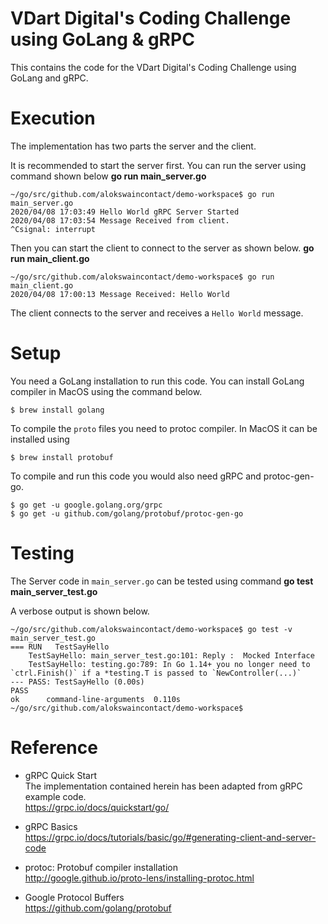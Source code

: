 # VDart Digital's Coding Challenge using GoLang & gRPC
This contains the code for the VDart Digital's Coding Challenge using GoLang and gRPC.


# Execution
The implementation has two parts the server and the client.

It is recommended to start the server first.
You can run the server using command shown below
**go run main_server.go**

```shell
~/go/src/github.com/alokswaincontact/demo-workspace$ go run main_server.go
2020/04/08 17:03:49 Hello World gRPC Server Started
2020/04/08 17:03:54 Message Received from client.
^Csignal: interrupt
```

Then you can start the client to connect to the server as shown below.
**go run main_client.go**

```shell
~/go/src/github.com/alokswaincontact/demo-workspace$ go run main_client.go
2020/04/08 17:00:13 Message Received: Hello World
```
The client connects to the server and receives a `Hello World` message.

# Setup
You need a GoLang installation to run this code. You can install GoLang
compiler in MacOS using the command below.
```shell
$ brew install golang
```

To compile the `proto` files you need to protoc compiler. In MacOS 
it can be installed using
```shell
$ brew install protobuf
```

To compile and run this code you would also need gRPC and protoc-gen-go.
```shell
$ go get -u google.golang.org/grpc
$ go get -u github.com/golang/protobuf/protoc-gen-go
```

# Testing
The Server code in `main_server.go` can be tested using command
**go test main_server_test.go** 

A verbose output is shown below.
```shell
~/go/src/github.com/alokswaincontact/demo-workspace$ go test -v main_server_test.go 
=== RUN   TestSayHello
    TestSayHello: main_server_test.go:101: Reply :  Mocked Interface
    TestSayHello: testing.go:789: In Go 1.14+ you no longer need to `ctrl.Finish()` if a *testing.T is passed to `NewController(...)`
--- PASS: TestSayHello (0.00s)
PASS
ok      command-line-arguments  0.110s
~/go/src/github.com/alokswaincontact/demo-workspace$
```

# Reference
* gRPC Quick Start  
The implementation contained herein has been adapted from gRPC example code.  
https://grpc.io/docs/quickstart/go/

* gRPC Basics  
https://grpc.io/docs/tutorials/basic/go/#generating-client-and-server-code

* protoc: Protobuf compiler installation  
http://google.github.io/proto-lens/installing-protoc.html

* Google Protocol Buffers  
https://github.com/golang/protobuf
